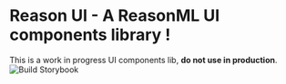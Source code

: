 # Reason UI - A ReasonML UI components library !
This is a work in progress UI components lib, **do not use in production**.
![Build Storybook](https://github.com/generous-folks/reason-ui/workflows/Build%20Storybook/badge.svg)